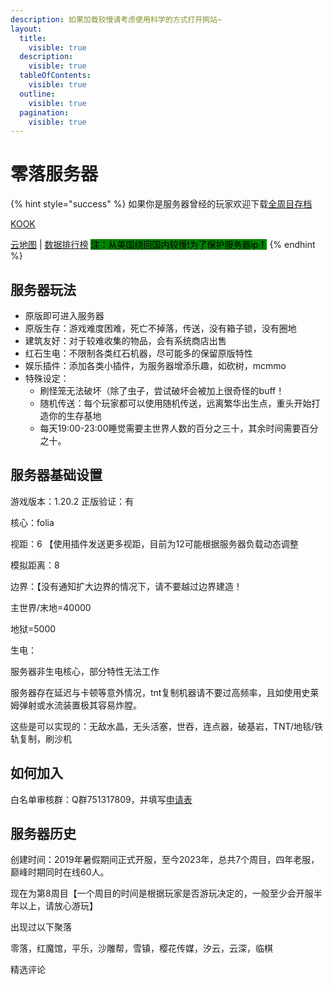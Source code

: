 ```yaml
---
description: 如果加载较慢请考虑使用科学的方式打开网站~
layout:
  title:
    visible: true
  description:
    visible: true
  tableOfContents:
    visible: true
  outline:
    visible: true
  pagination:
    visible: true
---
```


# 零落服务器

{% hint style="success" %}
如果你是服务器曾经的玩家欢迎下载[全周目存档](https://pan.baidu.com/s/1Y5ynCU6yQujJsVbC3CaPIQ?pwd=48gy)

[KOOK](https://kook.top/G93qPs)&#x20;

[云地图](https://map.sakuracat.site/) | [数据排行榜](https://rank.sakuracat.site/) <mark style="background-color:green;">注：从美国绕回国内较慢!为了保护服务器ip！</mark>
{% endhint %}

## 服务器玩法

* 原版即可进入服务器
* 原版生存：游戏难度困难，死亡不掉落，传送，没有箱子锁，没有圈地
* 建筑友好：对于较难收集的物品，会有系统商店出售
* 红石生电：不限制各类红石机器，尽可能多的保留原版特性
* 娱乐插件：添加各类小插件，为服务器增添乐趣，如砍树，mcmmo
* 特殊设定：
  * 刷怪笼无法破坏（除了虫子，尝试破坏会被加上很奇怪的buff！
  * 随机传送：每个玩家都可以使用随机传送，远离繁华出生点，重头开始打造你的生存基地
  * 每天19:00-23:00睡觉需要主世界人数的百分之三十，其余时间需要百分之十。

## **服务器基础设置**

游戏版本：1.20.2 正版验证：有

核心：folia

视距：6 【使用插件发送更多视距，目前为12可能根据服务器负载动态调整

模拟距离：8

边界：【没有通知扩大边界的情况下，请不要越过边界建造！

主世界/末地=40000

地狱=5000

生电：

服务器非生电核心，部分特性无法工作

服务器存在延迟与卡顿等意外情况，tnt复制机器请不要过高频率，且如使用史莱姆弹射或水流装置极其容易炸膛。

这些是可以实现的：无敌水晶，无头活塞，世吞，连点器，破基岩，TNT/地毯/铁轨复制，刷沙机

## 如何加入

白名单审核群：Q群751317809，并填写[申请表](https://docs.qq.com/form/page/DWVNIQ1RMVXFwcEhM#/fill)

## 服务器历史

创建时间：2019年暑假期间正式开服，至今2023年，总共7个周目，四年老服，巅峰时期同时在线60人。

现在为第8周目【一个周目的时间是根据玩家是否游玩决定的，一般至少会开服半年以上，请放心游玩】

出现过以下聚落

零落，红魔馆，平乐，沙雕帮，雪镇，樱花传媒，汐云，云深，临棋

精选评论

<figure><img src="https://s2.loli.net/2024/01/04/jrfZubXg21Do8QG.png" alt=""><figcaption></figcaption></figure>






